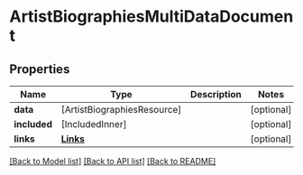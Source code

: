 # ArtistBiographiesMultiDataDocument

## Properties
Name | Type | Description | Notes
------------ | ------------- | ------------- | -------------
**data** | [ArtistBiographiesResource] |  | [optional] 
**included** | [IncludedInner] |  | [optional] 
**links** | [**Links**](Links.md) |  | [optional] 

[[Back to Model list]](../README.md#documentation-for-models) [[Back to API list]](../README.md#documentation-for-api-endpoints) [[Back to README]](../README.md)


